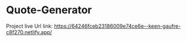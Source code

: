 # Quote-Generator

Project live Url  link:
https://64246fceb23186009e74ce6e--keen-gaufre-c8f270.netlify.app/
